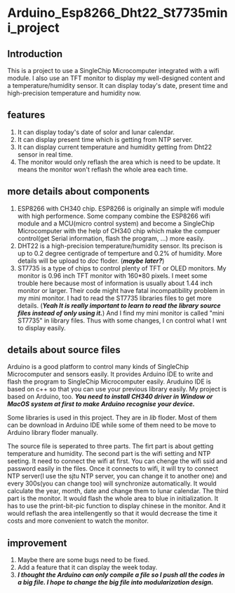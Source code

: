 # Arduino_Esp8266_Dht22_St7735mini_project
## Introduction
This is a project to use a SingleChip Microcomputer integrated with a wifi module. I also use an TFT monitor to display my well-designed content and a temperature/humidity sensor. It can display today's date, present time and high-precision temperature and humidity now.
## features
1. It can display today's date of solor and lunar calendar.
2. It can display present time which is getting from NTP server.
3. It can display current temperature and humidity getting from Dht22 sensor in real time.
4. The monitor would only reflash the area which is need to be update. It means the monitor won't reflash the whole area each time.
## more details about components
1. ESP8266 with CH340 chip. ESP8266 is originally an simple wifi module with high performence. Some company combine the ESP8266 wifi module and a MCU(micro control system) and become a SingleChip Microcomputer with the help of CH340 chip which make the compuer  control(get Serial information, flash the program, ...) more easily.
2. DHT22 is a high-precision temperature/humidity sensor. Its precison is up to 0.2 degree centigrade of temperture and 0.2% of humidity. More details will be upload to *doc* floder. (***maybe later?***)
3. ST7735 is a type of chips to control plenty of TFT or OLED monitors. My monitor is 0.96 inch TFT monitor with 160*80 pixels. I meet some trouble here because most of information is usually about 1.44 inch monitor or larger. Their code might have fatal incompatibility problem in my mini monitor. I had to read the ST7735 libraries files to get more details. (***Yeah It is really important to learn to read the library source files instead of only using it.***) And I find my mini monitor is called "mini ST7735" in library files. Thus with some changes, I cn control what I wnt to display easily.
## details about source files
Arduino is a good platform to control many kinds of SingleChip Microcomputer and sensors easily. It provides Arduino IDE to write and flash the program to SingleChip Microcomputer easily. Aruduino IDE is based on c++ so that you can use your previous library easily. My project is based on Arduino, too. ***You need to install CH340 driver in Window or MacOS system at first to make Arduino recognise your device.***

Some libraries is used in this project. They are in *lib* floder. Most of them can be download in Arduino IDE while some of them need to be move to Arduino library floder manually.

The source file is seperated to three parts. The firt part is about getting temperature and humidity. The second part is the wifi setting and NTP seeting. It need to connect the wifi at first. You can chenge the wifi ssid and password easily in the files. Once it connects to wifi, it will try to connect NTP server(I use the sjtu NTP server, you can change it to another one) and every 300s(you can change too) will synchronize automatically. It would calculate the year, month, date and change them to lunar calendar. The third part is the monitor. It would flash the whole area to blue in initialization. It has to use the print-bit-pic function to display chinese in the monitor. And it would reflash the area intellengently so that it would decrease the time it costs and more convenient to watch the monitor.
## improvement
1. Maybe there are some bugs need to be fixed.
2. Add a feature that it can display the week today.
3. ***I thought the Arduino can only compile a file so I push all the codes in a big file. I hope to change the big file into modularization design.***
